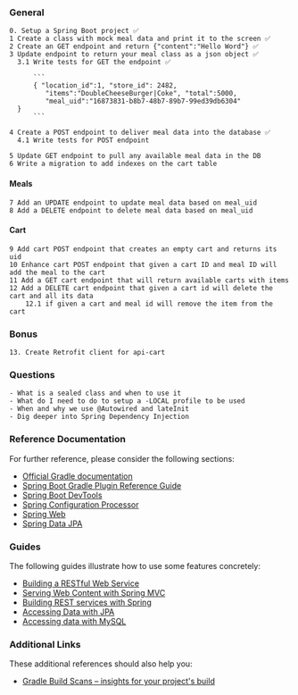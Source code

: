 ### General
	0. Setup a Spring Boot project ✅
	1 Create a class with mock meal data and print it to the screen ✅
	2 Create an GET endpoint and return {"content":"Hello Word"} ✅
	3 Update endpoint to return your meal class as a json object ✅
	  3.1 Write tests for GET the endpoint ✅
	  
          ```
          { "location_id":1, "store_id": 2482,
             "items":"DoubleCheeseBurger|Coke", "total":5000,
             "meal_uid":"16873831-b8b7-48b7-89b7-99ed39db6304"
	  }
          ```

	4 Create a POST endpoint to deliver meal data into the database ✅
	  4.1 Write tests for POST endpoint

	5 Update GET endpoint to pull any available meal data in the DB
	6 Write a migration to add indexes on the cart table

#### Meals
	7 Add an UPDATE endpoint to update meal data based on meal_uid
	8 Add a DELETE endpoint to delete meal data based on meal_uid

#### Cart
	9 Add cart POST endpoint that creates an empty cart and returns its uid
	10 Enhance cart POST endpoint that given a cart ID and meal ID will add the meal to the cart
	11 Add a GET cart endpoint that will return available carts with items
	12 Add a DELETE cart endpoint that given a cart id will delete the cart and all its data
	    12.1 if given a cart and meal id will remove the item from the cart

### Bonus
	13. Create Retrofit client for api-cart

 ### Questions
 	- What is a sealed class and when to use it
 	- What do I need to do to setup a -LOCAL profile to be used
 	- When and why we use @Autowired and lateInit
 	- Dig deeper into Spring Dependency Injection

### Reference Documentation
For further reference, please consider the following sections:

* [Official Gradle documentation](https://docs.gradle.org)
* [Spring Boot Gradle Plugin Reference Guide](https://docs.spring.io/spring-boot/docs/2.2.4.RELEASE/gradle-plugin/reference/html/)
* [Spring Boot DevTools](https://docs.spring.io/spring-boot/docs/2.2.4.RELEASE/reference/htmlsingle/#using-boot-devtools)
* [Spring Configuration Processor](https://docs.spring.io/spring-boot/docs/2.2.4.RELEASE/reference/htmlsingle/#configuration-metadata-annotation-processor)
* [Spring Web](https://docs.spring.io/spring-boot/docs/2.2.4.RELEASE/reference/htmlsingle/#boot-features-developing-web-applications)
* [Spring Data JPA](https://docs.spring.io/spring-boot/docs/2.2.4.RELEASE/reference/htmlsingle/#boot-features-jpa-and-spring-data)

### Guides
The following guides illustrate how to use some features concretely:

* [Building a RESTful Web Service](https://spring.io/guides/gs/rest-service/)
* [Serving Web Content with Spring MVC](https://spring.io/guides/gs/serving-web-content/)
* [Building REST services with Spring](https://spring.io/guides/tutorials/bookmarks/)
* [Accessing Data with JPA](https://spring.io/guides/gs/accessing-data-jpa/)
* [Accessing data with MySQL](https://spring.io/guides/gs/accessing-data-mysql/)

### Additional Links
These additional references should also help you:

* [Gradle Build Scans – insights for your project's build](https://scans.gradle.com#gradle)

